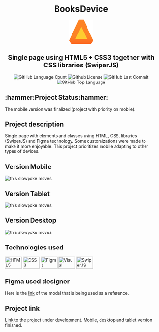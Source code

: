 <h1 align="center"> BooksDevice </h1>



<p align="center"><img src="https://github.com/Guilbertoliveira/BooksDevice/blob/main/img/Logo.svg"></p>
<h2 align="center" id="single"> Single page using HTML5 + CSS3 together with CSS libraries (SwiperJS) </h1>
<p align="center" id="badges">
<img alt="GitHub Language Count" src="https://img.shields.io/github/languages/count/Guilbertoliveira/BooksDevice" />
<img alt="Github License" src="https://img.shields.io/github/license/Guilbertoliveira/BooksDevice" />
<img alt="GitHub Last Commit" src="https://img.shields.io/github/last-commit/Guilbertoliveira/BooksDevice" />
<img alt="GitHub Top Language" src="https://img.shields.io/github/languages/top/Guilbertoliveira/BooksDevice" /></p>


<h2 id="status-do-projeto">:hammer:Project Status:hammer:</h2>
<p>The mobile version was finalized (project with priority on mobile).</p>

<h2 id="descricao-projeto">Project description</h2>
<p>Single page with elements and classes using HTML, CSS, libraries (SwiperJS) and Figma technology. Some customizations were made to make it more enjoyable. This project prioritizes mobile adapting to other types of devices. </p>
 
<h2 id="versaomobile">Version Mobile</h2>
<img src="https://user-images.githubusercontent.com/41201436/211697372-976e1fe1-c89c-4262-b340-8febe67b3c14.gif" alt="this slowpoke moves"  width="250" />

<h2>Version Tablet</h2>
<img src="https://user-images.githubusercontent.com/41201436/212782072-5db47c49-6704-425a-8a42-816df037b7a7.gif" alt="this slowpoke moves"  width="350" height="400" />

<h2>Version Desktop</h2>
<img src="https://user-images.githubusercontent.com/41201436/213489814-d9909764-f873-4adc-b12b-8fc84a4e6099.gif" alt="this slowpoke moves"  width="750" height="550" />



<h2>Technologies used</h2>
<p>
    <img align="center" src="https://cdn.jsdelivr.net/gh/devicons/devicon/icons/html5/html5-plain-wordmark.svg" height="40" width="55" title="HTML5"/>
    <img align="center" src="https://cdn.jsdelivr.net/gh/devicons/devicon/icons/css3/css3-plain-wordmark.svg" height="40" width="55" title="CSS3"/>
    <img align="center" src="https://cdn.jsdelivr.net/gh/devicons/devicon/icons/figma/figma-original.svg" height="40" width="55" title="Figma"/>
    <img align="center" src="https://cdn.jsdelivr.net/gh/devicons/devicon/icons/visualstudio/visualstudio-plain.svg" height="40" width="55" title="Visual Studio"/> 
     <img align="center" src="https://cms-assets.tutsplus.com/uploads/users/780/posts/39427/image-upload/68747470733a2f2f6769746875622e7375726d6f6e2e6d652f696d616765732f636f6d6d6f6e2f7377697065722d6c6f676f2e737667.svg" height="40" width="55" title="SwiperJS"/> 
    
</p>
    
<h2> Figma used designer </h2>
<p>Here is the <a href="https://www.figma.com/file/rSu4QboNayUa0vf79O5TdJ/AluraBooks-(Copy)?node-id=122%3A4916&t=yGUTZQvceUA92ZEV-1">link</a> of the model that is being used as a reference.</p>

<h2> Project link </h2>
<p><a href="https://books-device.vercel.app/">Link</a> to the project under development. Mobile, desktop and tablet version finished.</p>
